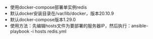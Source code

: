 - 使用docker-compose部署单实例redis
- 默认docker安装目录在/var/lib/docker，版本20.10.9
- 默认docker-compose版本1.29.0
- 使用方法：先编辑hosts文件为要部署的服务器IP，然后执行：ansible-playbook -i hosts redis.yml
